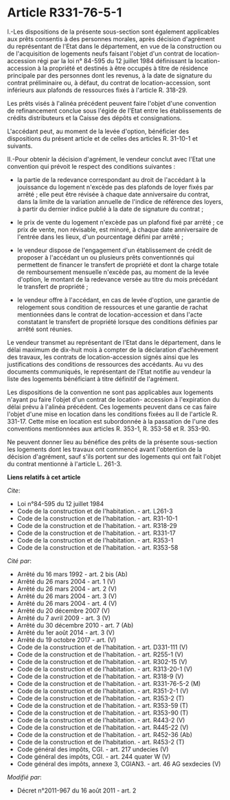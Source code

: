 # Article R331-76-5-1

I.-Les dispositions de la présente sous-section sont également applicables aux prêts consentis à des personnes morales, après
décision d'agrément du représentant de l'Etat dans le département, en vue de la construction ou de l'acquisition de logements
neufs faisant l'objet d'un contrat de location-accession régi par la loi n° 84-595 du 12 juillet 1984 définissant la
location-accession à la propriété et destinés à être occupés à titre de résidence principale par des personnes dont les
revenus, à la date de signature du contrat préliminaire ou, à défaut, du contrat de location-accession, sont inférieurs aux
plafonds de ressources fixés à l'article R. 318-29. 

Les prêts visés à l'alinéa précédent peuvent faire l'objet d'une convention de refinancement conclue sous l'égide de l'Etat
entre les établissements de crédits distributeurs et la Caisse des dépôts et consignations. 

L'accédant peut, au moment de la levée d'option, bénéficier des dispositions du présent article et de celles des articles R.
31-10-1 et suivants. 

II.-Pour obtenir la décision d'agrément, le vendeur conclut avec l'Etat une convention qui prévoit le respect des conditions
suivantes :

- la partie de la redevance correspondant au droit de l'accédant à la jouissance du logement n'excède pas des plafonds de
loyer fixés par arrêté ; elle peut être révisée à chaque date anniversaire du contrat, dans la limite de la variation
annuelle de l'indice de référence des loyers, à partir du dernier indice publié à la date de signature du contrat ;

- le prix de vente du logement n'excède pas un plafond fixé par arrêté ; ce prix de vente, non révisable, est minoré, à
chaque date anniversaire de l'entrée dans les lieux, d'un pourcentage défini par arrêté ;

- le vendeur dispose de l'engagement d'un établissement de crédit de proposer à l'accédant un ou plusieurs prêts
conventionnés qui permettent de financer le transfert de propriété et dont la charge totale de remboursement mensuelle
n'excède pas, au moment de la levée d'option, le montant de la redevance versée au titre du mois précédant le transfert de
propriété ;

- le vendeur offre à l'accédant, en cas de levée d'option, une garantie de relogement sous condition de ressources et une
garantie de rachat mentionnées dans le contrat de location-accession et dans l'acte constatant le transfert de propriété
lorsque des conditions définies par arrêté sont réunies. 

Le vendeur transmet au représentant de l'Etat dans le département, dans le délai maximum de dix-huit mois à compter de la
déclaration d'achèvement des travaux, les contrats de location-accession signés ainsi que les justifications des conditions
de ressources des accédants. Au vu des documents communiqués, le représentant de l'Etat notifie au vendeur la liste des
logements bénéficiant à titre définitif de l'agrément. 

Les dispositions de la convention ne sont pas applicables aux logements n'ayant pu faire l'objet d'un contrat de location-
accession à l'expiration du délai prévu à l'alinéa précédent. Ces logements peuvent dans ce cas faire l'objet d'une mise en
location dans les conditions fixées au II de l'article R. 331-17. Cette mise en location est subordonnée à la passation de
l'une des conventions mentionnées aux articles R. 353-1, R. 353-58 et R. 353-90. 

Ne peuvent donner lieu au bénéfice des prêts de la présente sous-section les logements dont les travaux ont commencé avant
l'obtention de la décision d'agrément, sauf s'ils portent sur des logements qui ont fait l'objet du contrat mentionné à
l'article L. 261-3.

**Liens relatifs à cet article**

_Cite_:

  - Loi n°84-595 du 12 juillet 1984
  - Code de la construction et de l'habitation. - art. L261-3
  - Code de la construction et de l'habitation. - art. R31-10-1
  - Code de la construction et de l'habitation. - art. R318-29
  - Code de la construction et de l'habitation. - art. R331-17
  - Code de la construction et de l'habitation. - art. R353-1
  - Code de la construction et de l'habitation. - art. R353-58

_Cité par_:

  - Arrêté du 16 mars 1992 - art. 2 bis (Ab)
  - Arrêté du 26 mars 2004 - art. 1 (V)
  - Arrêté du 26 mars 2004 - art. 2 (V)
  - Arrêté du 26 mars 2004 - art. 3 (V)
  - Arrêté du 26 mars 2004 - art. 4 (V)
  - Arrêté du 20 décembre 2007 (V)
  - Arrêté du 7 avril 2009 - art. 3 (V)
  - Arrêté du 30 décembre 2010 - art. 7 (Ab)
  - Arrêté du 1er août 2014 - art. 3 (V)
  - Arrêté du 19 octobre 2017 - art. (V)
  - Code de la construction et de l'habitation. - art. D331-111 (V)
  - Code de la construction et de l'habitation. - art. R255-1 (V)
  - Code de la construction et de l'habitation. - art. R302-15 (V)
  - Code de la construction et de l'habitation. - art. R313-20-1 (V)
  - Code de la construction et de l'habitation. - art. R318-9 (V)
  - Code de la construction et de l'habitation. - art. R331-76-5-2 (M)
  - Code de la construction et de l'habitation. - art. R351-2-1 (V)
  - Code de la construction et de l'habitation. - art. R353-2 (T)
  - Code de la construction et de l'habitation. - art. R353-59 (T)
  - Code de la construction et de l'habitation. - art. R353-90 (T)
  - Code de la construction et de l'habitation. - art. R443-2 (V)
  - Code de la construction et de l'habitation. - art. R445-22 (V)
  - Code de la construction et de l'habitation. - art. R452-36 (Ab)
  - Code de la construction et de l'habitation. - art. R453-2 (T)
  - Code général des impôts, CGI. - art. 217 undecies (V)
  - Code général des impôts, CGI. - art. 244 quater W (V)
  - Code général des impôts, annexe 3, CGIAN3. - art. 46 AG sexdecies (V)

_Modifié par_:

  - Décret n°2011-967 du 16 août 2011 - art. 2
